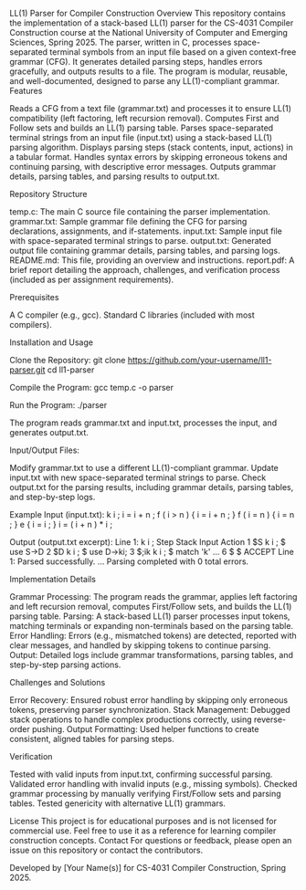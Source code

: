 LL(1) Parser for Compiler Construction
Overview
This repository contains the implementation of a stack-based LL(1) parser for the CS-4031 Compiler Construction course at the National University of Computer and Emerging Sciences, Spring 2025. The parser, written in C, processes space-separated terminal symbols from an input file based on a given context-free grammar (CFG). It generates detailed parsing steps, handles errors gracefully, and outputs results to a file. The program is modular, reusable, and well-documented, designed to parse any LL(1)-compliant grammar.
Features

Reads a CFG from a text file (grammar.txt) and processes it to ensure LL(1) compatibility (left factoring, left recursion removal).
Computes First and Follow sets and builds an LL(1) parsing table.
Parses space-separated terminal strings from an input file (input.txt) using a stack-based LL(1) parsing algorithm.
Displays parsing steps (stack contents, input, actions) in a tabular format.
Handles syntax errors by skipping erroneous tokens and continuing parsing, with descriptive error messages.
Outputs grammar details, parsing tables, and parsing results to output.txt.

Repository Structure

temp.c: The main C source file containing the parser implementation.
grammar.txt: Sample grammar file defining the CFG for parsing declarations, assignments, and if-statements.
input.txt: Sample input file with space-separated terminal strings to parse.
output.txt: Generated output file containing grammar details, parsing tables, and parsing logs.
README.md: This file, providing an overview and instructions.
report.pdf: A brief report detailing the approach, challenges, and verification process (included as per assignment requirements).

Prerequisites

A C compiler (e.g., gcc).
Standard C libraries (included with most compilers).

Installation and Usage

Clone the Repository:
git clone https://github.com/your-username/ll1-parser.git
cd ll1-parser


Compile the Program:
gcc temp.c -o parser


Run the Program:
./parser

The program reads grammar.txt and input.txt, processes the input, and generates output.txt.

Input/Output Files:

Modify grammar.txt to use a different LL(1)-compliant grammar.
Update input.txt with new space-separated terminal strings to parse.
Check output.txt for the parsing results, including grammar details, parsing tables, and step-by-step logs.



Example
Input (input.txt):
k i ;
i = i + n ;
f ( i > n ) { i = i + n ; }
f ( i = n ) { i = n ; } e { i = i ; }
i = ( i + n ) * i ;

Output (output.txt excerpt):
Line 1: k i ;
Step Stack                Input                     Action
1    $S                   k i ; $                   use S->D
2    $D                   k i ; $                   use D->ki;
3    $;ik                 k i ; $                   match 'k'
...
6    $                    $                         ACCEPT
Line 1: Parsed successfully.
...
Parsing completed with 0 total errors.

Implementation Details

Grammar Processing: The program reads the grammar, applies left factoring and left recursion removal, computes First/Follow sets, and builds the LL(1) parsing table.
Parsing: A stack-based LL(1) parser processes input tokens, matching terminals or expanding non-terminals based on the parsing table.
Error Handling: Errors (e.g., mismatched tokens) are detected, reported with clear messages, and handled by skipping tokens to continue parsing.
Output: Detailed logs include grammar transformations, parsing tables, and step-by-step parsing actions.

Challenges and Solutions

Error Recovery: Ensured robust error handling by skipping only erroneous tokens, preserving parser synchronization.
Stack Management: Debugged stack operations to handle complex productions correctly, using reverse-order pushing.
Output Formatting: Used helper functions to create consistent, aligned tables for parsing steps.

Verification

Tested with valid inputs from input.txt, confirming successful parsing.
Validated error handling with invalid inputs (e.g., missing symbols).
Checked grammar processing by manually verifying First/Follow sets and parsing tables.
Tested genericity with alternative LL(1) grammars.

License
This project is for educational purposes and is not licensed for commercial use. Feel free to use it as a reference for learning compiler construction concepts.
Contact
For questions or feedback, please open an issue on this repository or contact the contributors.

Developed by [Your Name(s)] for CS-4031 Compiler Construction, Spring 2025.
